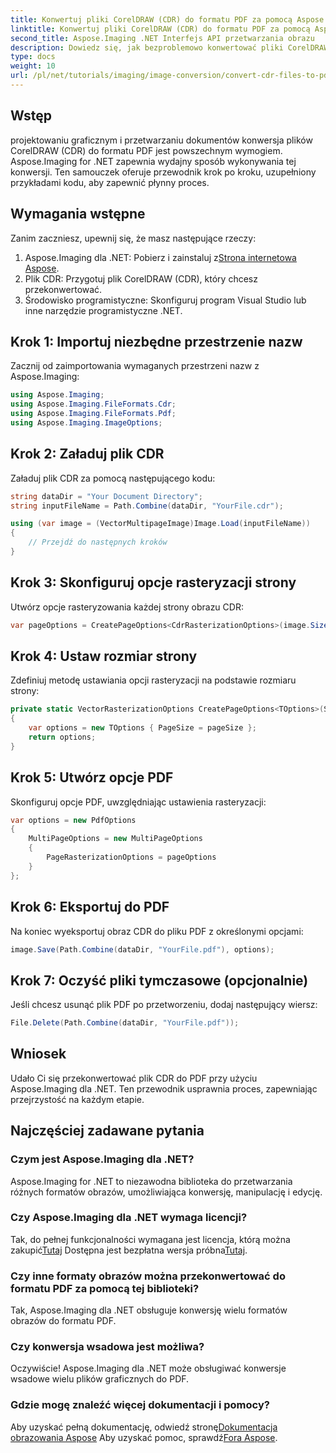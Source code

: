 ```yaml
---
title: Konwertuj pliki CorelDRAW (CDR) do formatu PDF za pomocą Aspose.Imaging w .NET
linktitle: Konwertuj pliki CorelDRAW (CDR) do formatu PDF za pomocą Aspose.Imaging w .NET
second_title: Aspose.Imaging .NET Interfejs API przetwarzania obrazu
description: Dowiedz się, jak bezproblemowo konwertować pliki CorelDRAW (CDR) do formatu PDF za pomocą Aspose.Imaging for .NET, korzystając z tego kompleksowego przewodnika krok po kroku.
type: docs
weight: 10
url: /pl/net/tutorials/imaging/image-conversion/convert-cdr-files-to-pdf/
---
```

## Wstęp

projektowaniu graficznym i przetwarzaniu dokumentów konwersja plików CorelDRAW (CDR) do formatu PDF jest powszechnym wymogiem. Aspose.Imaging for .NET zapewnia wydajny sposób wykonywania tej konwersji. Ten samouczek oferuje przewodnik krok po kroku, uzupełniony przykładami kodu, aby zapewnić płynny proces.

## Wymagania wstępne

Zanim zaczniesz, upewnij się, że masz następujące rzeczy:

1.  Aspose.Imaging dla .NET: Pobierz i zainstaluj z[Strona internetowa Aspose](https://releases.aspose.com/imaging/net/).
2. Plik CDR: Przygotuj plik CorelDRAW (CDR), który chcesz przekonwertować.
3. Środowisko programistyczne: Skonfiguruj program Visual Studio lub inne narzędzie programistyczne .NET.

## Krok 1: Importuj niezbędne przestrzenie nazw

Zacznij od zaimportowania wymaganych przestrzeni nazw z Aspose.Imaging:

```csharp
using Aspose.Imaging;
using Aspose.Imaging.FileFormats.Cdr;
using Aspose.Imaging.FileFormats.Pdf;
using Aspose.Imaging.ImageOptions;
```

## Krok 2: Załaduj plik CDR

Załaduj plik CDR za pomocą następującego kodu:

```csharp
string dataDir = "Your Document Directory";
string inputFileName = Path.Combine(dataDir, "YourFile.cdr");

using (var image = (VectorMultipageImage)Image.Load(inputFileName))
{
    // Przejdź do następnych kroków
}
```

## Krok 3: Skonfiguruj opcje rasteryzacji strony

Utwórz opcje rasteryzowania każdej strony obrazu CDR:

```csharp
var pageOptions = CreatePageOptions<CdrRasterizationOptions>(image.Size);
```

## Krok 4: Ustaw rozmiar strony

Zdefiniuj metodę ustawiania opcji rasteryzacji na podstawie rozmiaru strony:

```csharp
private static VectorRasterizationOptions CreatePageOptions<TOptions>(Size pageSize) where TOptions : VectorRasterizationOptions, new()
{
    var options = new TOptions { PageSize = pageSize };
    return options;
}
```

## Krok 5: Utwórz opcje PDF

Skonfiguruj opcje PDF, uwzględniając ustawienia rasteryzacji:

```csharp
var options = new PdfOptions
{
    MultiPageOptions = new MultiPageOptions
    {
        PageRasterizationOptions = pageOptions
    }
};
```

## Krok 6: Eksportuj do PDF

Na koniec wyeksportuj obraz CDR do pliku PDF z określonymi opcjami:

```csharp
image.Save(Path.Combine(dataDir, "YourFile.pdf"), options);
```

## Krok 7: Oczyść pliki tymczasowe (opcjonalnie)

Jeśli chcesz usunąć plik PDF po przetworzeniu, dodaj następujący wiersz:

```csharp
File.Delete(Path.Combine(dataDir, "YourFile.pdf"));
```

## Wniosek

Udało Ci się przekonwertować plik CDR do PDF przy użyciu Aspose.Imaging dla .NET. Ten przewodnik usprawnia proces, zapewniając przejrzystość na każdym etapie.

## Najczęściej zadawane pytania

### Czym jest Aspose.Imaging dla .NET?
Aspose.Imaging for .NET to niezawodna biblioteka do przetwarzania różnych formatów obrazów, umożliwiająca konwersję, manipulację i edycję.

### Czy Aspose.Imaging dla .NET wymaga licencji?
 Tak, do pełnej funkcjonalności wymagana jest licencja, którą można zakupić[Tutaj](https://purchase.conholdate.com/buy) Dostępna jest bezpłatna wersja próbna[Tutaj](https://releases.aspose.com/).

### Czy inne formaty obrazów można przekonwertować do formatu PDF za pomocą tej biblioteki?
Tak, Aspose.Imaging dla .NET obsługuje konwersję wielu formatów obrazów do formatu PDF.

### Czy konwersja wsadowa jest możliwa?
Oczywiście! Aspose.Imaging dla .NET może obsługiwać konwersje wsadowe wielu plików graficznych do PDF.

### Gdzie mogę znaleźć więcej dokumentacji i pomocy?
 Aby uzyskać pełną dokumentację, odwiedź stronę[Dokumentacja obrazowania Aspose](https://reference.aspose.com/imaging/net/) Aby uzyskać pomoc, sprawdź[Fora Aspose](https://forum.aspose.com/).